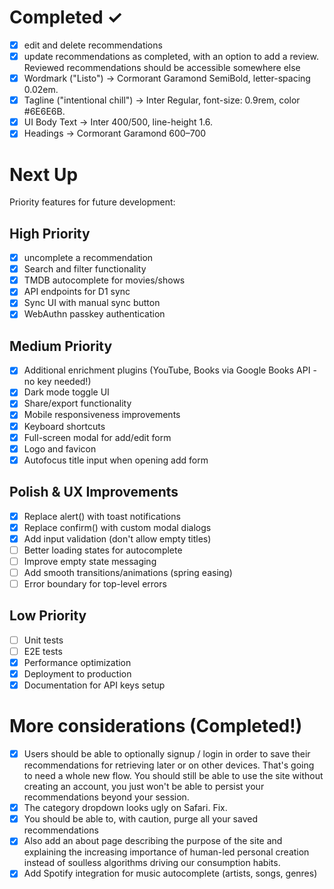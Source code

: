 # Completed ✓

- [x] edit and delete recommendations
- [x] update recommendations as completed, with an option to add a review. Reviewed recommendations should be accessible somewhere else
- [x] Wordmark ("Listo") → Cormorant Garamond SemiBold, letter-spacing 0.02em.
- [x] Tagline ("intentional chill") → Inter Regular, font-size: 0.9rem, color #6E6E6B.
- [x] UI Body Text → Inter 400/500, line-height 1.6.
- [x] Headings → Cormorant Garamond 600–700

# Next Up

Priority features for future development:

## High Priority
- [x] uncomplete a recommendation
- [x] Search and filter functionality
- [x] TMDB autocomplete for movies/shows
- [x] API endpoints for D1 sync
- [x] Sync UI with manual sync button
- [x] WebAuthn passkey authentication

## Medium Priority
- [x] Additional enrichment plugins (YouTube, Books via Google Books API - no key needed!)
- [x] Dark mode toggle UI
- [x] Share/export functionality
- [x] Mobile responsiveness improvements
- [x] Keyboard shortcuts
- [x] Full-screen modal for add/edit form
- [x] Logo and favicon
- [x] Autofocus title input when opening add form

## Polish & UX Improvements
- [x] Replace alert() with toast notifications
- [x] Replace confirm() with custom modal dialogs
- [x] Add input validation (don't allow empty titles)
- [ ] Better loading states for autocomplete
- [ ] Improve empty state messaging
- [ ] Add smooth transitions/animations (spring easing)
- [ ] Error boundary for top-level errors

## Low Priority
- [ ] Unit tests
- [ ] E2E tests
- [x] Performance optimization
- [x] Deployment to production
- [x] Documentation for API keys setup

# More considerations (Completed!)
- [x] Users should be able to optionally signup / login in order to save their recommendations for retrieving later or on other devices. That's going to need a whole new flow. You should still be able to use the site without creating an account, you just won't be able to persist your recommendations beyond your session.
- [x] The category dropdown looks ugly on Safari. Fix.
- [x] You should be able to, with caution, purge all your saved recommendations
- [x] Also add an about page describing the purpose of the site and explaining the increasing importance of human-led personal creation instead of soulless algorithms driving our consumption habits.
- [x] Add Spotify integration for music autocomplete (artists, songs, genres)
